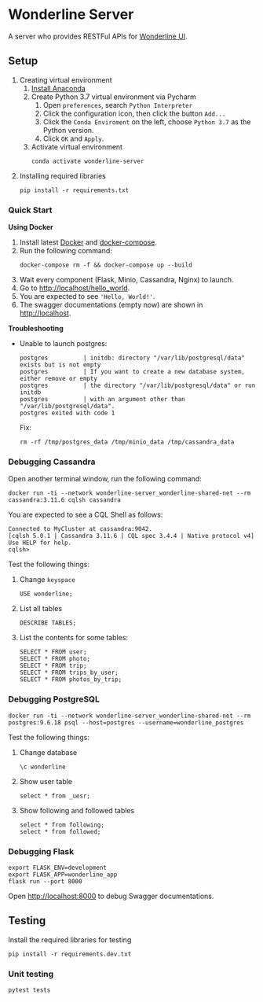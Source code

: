 # Wonderline Server
A server who provides RESTFul APIs for [Wonderline UI](https://github.com/yyyyyan/wonderline-ui).
## Setup
 1. Creating virtual environment
    1. [Install Anaconda](https://docs.anaconda.com/anaconda/install/)
    2. Create Python 3.7 virtual environment via Pycharm
        1. Open `preferences`, search `Python Interpreter`
        2. Click the configuration icon, then click the button `Add...`
        3. Click the `Conda Enviroment` on the left, choose `Python 3.7` as the Python version.
        4. Click `OK` and `Apply`.
    3. Activate virtual environment
        ```commandline
        conda activate wonderline-server
        ```
 2. Installing required libraries
    ```commandline
    pip install -r requirements.txt
    ```
### Quick Start
**Using Docker**
 1. Install latest [Docker](https://docs.docker.com/get-docker/) and [docker-compose](https://docs.docker.com/compose/install/).
 2. Run the following command:
    ```shell script
    docker-compose rm -f && docker-compose up --build
    ```
 3. Wait every component (Flask, Minio, Cassandra, Nginx) to launch.
 4. Go to [http://localhost/hello_world](http://localhost/hello_world).
 5. You are expected to see `'Hello, World!'`.
 6. The swagger documentations (empty now) are shown in [http://localhost](http://localhost).

**Troubleshooting**
 - Unable to launch postgres:
   ```shell script
   postgres          | initdb: directory "/var/lib/postgresql/data" exists but is not empty
   postgres          | If you want to create a new database system, either remove or empty
   postgres          | the directory "/var/lib/postgresql/data" or run initdb
   postgres          | with an argument other than "/var/lib/postgresql/data".
   postgres exited with code 1
   ```
   Fix:
   ```commandline
   rm -rf /tmp/postgres_data /tmp/minio_data /tmp/cassandra_data
   ```


### Debugging Cassandra
Open another terminal window, run the following command:
```commandline
docker run -ti --network wonderline-server_wonderline-shared-net --rm cassandra:3.11.6 cqlsh cassandra
```
You are expected to see a CQL Shell as follows:
```shell script
Connected to MyCluster at cassandra:9042.
[cqlsh 5.0.1 | Cassandra 3.11.6 | CQL spec 3.4.4 | Native protocol v4]
Use HELP for help.
cqlsh>
```

Test the following things:
 1. Change `keyspace`
    ```commandline
    USE wonderline;
    ```
 2. List all tables
    ```commandline
    DESCRIBE TABLES;
    ```
 3. List the contents for some tables:
    ```commandline
    SELECT * FROM user;
    SELECT * FROM photo;
    SELECT * FROM trip;
    SELECT * FROM trips_by_user;
    SELECT * FROM photos_by_trip;
    ```
### Debugging PostgreSQL
```commandline
docker run -ti --network wonderline-server_wonderline-shared-net --rm postgres:9.6.18 psql --host=postgres --username=wonderline_postgres
```

Test the following things:
 1. Change database
    ```
    \c wonderline
    ```
 2. Show user table
    ```
    select * from _uesr;
    ```
 3. Show following and followed tables
    ```
    select * from following;
    select * from followed;
    ```
### Debugging Flask
```commandline
export FLASK_ENV=development
export FLASK_APP=wonderline_app
flask run --port 8000
```
Open [http://localhost:8000](http://localhost:8000) to debug Swagger documentations.

## Testing
Install the required libraries for testing
```commandline
pip install -r requirements.dev.txt
```
### Unit testing
```commandline
pytest tests
```